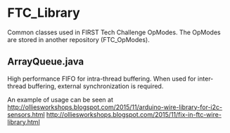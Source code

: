 # FTC_Library
Common classes used in FIRST Tech Challenge OpModes.  The OpModes are stored in another repository (FTC_OpModes).

## ArrayQueue.java
High performance FIFO for intra-thread buffering.  When used for inter-thread buffering, external synchronization is required.

An example of usage can be seen at 
     http://olliesworkshops.blogspot.com/2015/11/arduino-wire-library-for-i2c-sensors.html
     http://olliesworkshops.blogspot.com/2015/11/fix-in-ftc-wire-library.html
